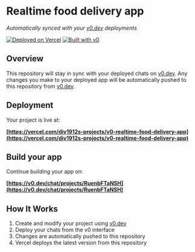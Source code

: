 # Realtime food delivery app

*Automatically synced with your [v0.dev](https://v0.dev) deployments*

[![Deployed on Vercel](https://img.shields.io/badge/Deployed%20on-Vercel-black?style=for-the-badge&logo=vercel)](https://vercel.com/div1912s-projects/v0-realtime-food-delivery-app)
[![Built with v0](https://img.shields.io/badge/Built%20with-v0.dev-black?style=for-the-badge)](https://v0.dev/chat/projects/RuenbFTaNSH)

## Overview

This repository will stay in sync with your deployed chats on [v0.dev](https://v0.dev).
Any changes you make to your deployed app will be automatically pushed to this repository from [v0.dev](https://v0.dev).

## Deployment

Your project is live at:

**[https://vercel.com/div1912s-projects/v0-realtime-food-delivery-app](https://vercel.com/div1912s-projects/v0-realtime-food-delivery-app)**

## Build your app

Continue building your app on:

**[https://v0.dev/chat/projects/RuenbFTaNSH](https://v0.dev/chat/projects/RuenbFTaNSH)**

## How It Works

1. Create and modify your project using [v0.dev](https://v0.dev)
2. Deploy your chats from the v0 interface
3. Changes are automatically pushed to this repository
4. Vercel deploys the latest version from this repository